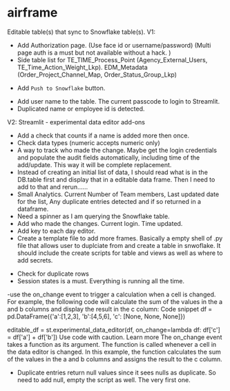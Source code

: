 # airframe
Editable table(s) that sync to Snowflake table(s). 
V1:
- Add Authorization page. (Use face id or username/password) (Multi page auth is a must but not available without a hack. )
- Side table list for TE_TIME_Process_Point (Agency_External_Users, TE_Time_Action_Weight_Lkp). EDM_Metadata (Order_Project_Channel_Map, Order_Status_Group_Lkp)
+ Add `Push to Snowflake` button. 
- Add user name to the table. The current passcode to login to Streamlit.
- Duplicated name or employee id is detected.


V2: 
Streamlit - experimental data editor add-ons
- Add a check that counts if a name is added more then once. 
- Check data types (numeric accepts numeric only)
- A way to track who made the change. Maybe get the login credentials and populate the audit fields automatically, including time of the add/update. This way it will be complete replacement. 
- Instead of creating an initial list of data, I should read what is in the DB.table first and display that in a editable data frame. Then I need to add to that and rerun......
- Small Analytics. Current Number of Team members, Last updated date for the list, Any duplicate entries detected and if so returned in a dataframe.
- Need a spinner as I am querying the Snowflake table.
- Add who made the changes. Current login. Time updated. 
- Add key to each day editor.
- Create a template file to add more frames. Basically a empty shell of .py file that allows user to duplciate from and create a table in snwoflake. It should include the create scripts for table and views as well as where to add secrets. 

+ Check for duplicate rows
+ Session states is a must. Everything is running all the time.

-use the on_change event to trigger a calculation when a cell is changed. For example, the following code will calculate the sum of the values in the a and b columns and display the result in the c column:
Code snippet
df = pd.DataFrame({'a':[1,2,3], 'b':[4,5,6], 'c': [None, None, None]})

editable_df = st.experimental_data_editor(df, on_change=lambda df: df['c'] = df['a'] + df['b'])
Use code with caution. Learn more
The on_change event takes a function as its argument. The function is called whenever a cell in the data editor is changed. In this example, the function calculates the sum of the values in the a and b columns and assigns the result to the c column.

- Duplicate entries return null values since it sees nulls as duplicate. So need to add null, empty the script as well. The very first one. 